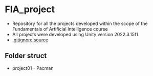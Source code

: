 ﻿# FIA_project

- Repository for all the projects developed within the scope of the Fundamentals of Artificial Intelligence course
- All projects were developed using Unity version 2022.3.15f1
- [.gitignore source](https://github.com/github/gitignore/blob/main/Unity.gitignore)

## Folder struct
* project01 - Pacman

